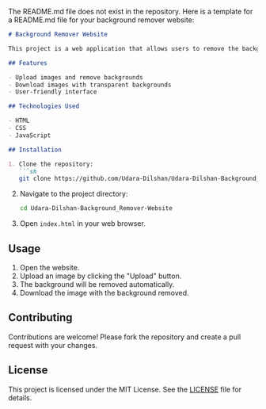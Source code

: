 The README.md file does not exist in the repository. Here is a template for a README.md file for your background remover website:

```markdown
# Background Remover Website

This project is a web application that allows users to remove the background from images quickly and easily.

## Features

- Upload images and remove backgrounds
- Download images with transparent backgrounds
- User-friendly interface

## Technologies Used

- HTML
- CSS
- JavaScript

## Installation

1. Clone the repository:
   ```sh
   git clone https://github.com/Udara-Dilshan/Udara-Dilshan-Background_Remover-Website.git
   ```
2. Navigate to the project directory:
   ```sh
   cd Udara-Dilshan-Background_Remover-Website
   ```
3. Open `index.html` in your web browser.

## Usage

1. Open the website.
2. Upload an image by clicking the "Upload" button.
3. The background will be removed automatically.
4. Download the image with the background removed.

## Contributing

Contributions are welcome! Please fork the repository and create a pull request with your changes.

## License

This project is licensed under the MIT License. See the [LICENSE](LICENSE) file for details.
